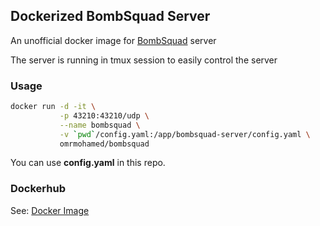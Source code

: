 ## Dockerized BombSquad Server

An unofficial docker image for [BombSquad](https://www.froemling.net/apps/bombsquad) server

The server is running in tmux session to easily control the server


### Usage


```bash
docker run -d -it \
           -p 43210:43210/udp \
           --name bombsquad \
           -v `pwd`/config.yaml:/app/bombsquad-server/config.yaml \
           omrmohamed/bombsquad
```

You can use **config.yaml** in this repo. 



### Dockerhub
See: [Docker Image](https://hub.docker.com/repository/docker/omrmohamed/bombsquad)
